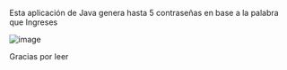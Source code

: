 Esta aplicación de Java genera hasta 5 contraseñas 
en base a la palabra que Ingreses

![image](https://github.com/user-attachments/assets/54b4051b-c848-46d9-b70d-7da3242a2f94)


Gracias por leer
